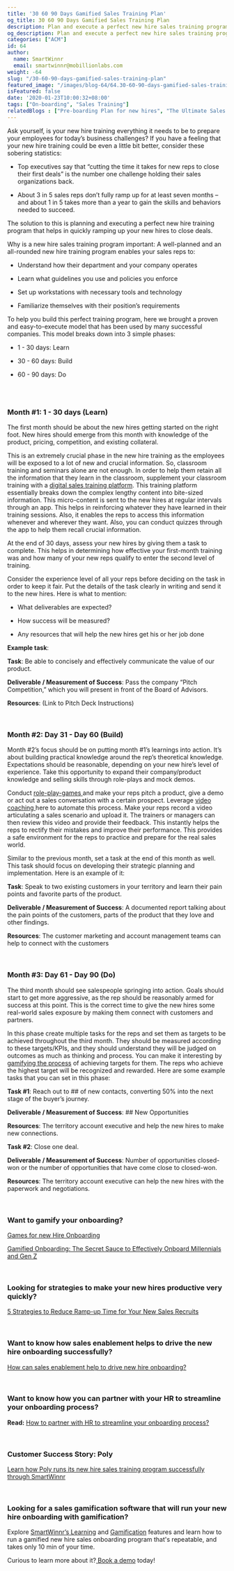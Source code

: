 ```yaml
---
title: '30 60 90 Days Gamified Sales Training Plan'
og_title: 30 60 90 Days Gamified Sales Training Plan
description: Plan and execute a perfect new hire sales training program with this 30-60-90 day plan
og_description: Plan and execute a perfect new hire sales training program with this 30-60-90 day plan
categories: ["ACM"]
id: 64
author:
  name: SmartWinnr
  email: smartwinnr@mobillionlabs.com
weight: -64
slug: "/30-60-90-days-gamified-sales-training-plan"
featured_image: "/images/blog-64/64.30-60-90-days-gamified-sales-training-plan.jpg"
isFeatured: false
date: '2020-01-23T10:00:32+08:00'
tags: ["On-boarding", "Sales Training"]
relatedBlogs : ["Pre-boarding Plan for new hires", "The Ultimate Sales Onboarding Checklist", "Top 10 CEOs who started as Sales Reps"]
---
```


Ask yourself, is your new hire training everything it needs to be to prepare your employees for today’s business challenges? If you have a feeling that your new hire training could be even a little bit better, consider these sobering statistics:

* Top executives say that “cutting the time it takes for new reps to close their first deals” is the number one challenge holding their sales organizations back.

* About 3 in 5 sales reps don’t fully ramp up for at least seven months – and about 1 in 5 takes more than a year to gain the skills and behaviors needed to succeed.

The solution to this is planning and executing a perfect new hire training program that helps in quickly ramping up your new hires to close deals.

Why is a new hire sales training program important:
A well-planned and an all-rounded new hire training program enables your sales reps to:

* Understand how their department and your company operates

* Learn what guidelines you use and policies you enforce

* Set up workstations with necessary tools and technology

* Familiarize themselves with their position’s requirements

To help you build this perfect training program, here we brought a proven and easy-to-execute model that has been used by many successful companies. This model breaks down into 3 simple phases:

* 1 - 30 days: Learn

* 30 - 60 days: Build

* 60 - 90 days: Do

<br>

<a href="https://offers.smartwinnr.com/30-60-90-days-onboarding-plan/" target="_blank"><img class="" alt="" src="/images/30-60-90-banner.png" class="ml-padding-top0 ml-padding-bottom0"></a>

### **Month #1: 1 - 30 days (Learn)**

The first month should be about the new hires getting started on the right foot. New hires should emerge from this month with knowledge of the product, pricing, competition, and existing collateral.

This is an extremely crucial phase in the new hire training as the employees will be exposed to a lot of new and crucial information. So, classroom training and seminars alone are not enough. In order to help them retain all the information that they learn in the classroom, supplement your classroom training with a <a href="https://www.smartwinnr.com/product/targeted-learning/" target="_blank" > digital sales training platform</a>. This training platform essentially breaks down the complex lengthy content into bite-sized information. This micro-content is sent to the new hires at regular intervals through an app. This helps in reinforcing whatever they have learned in their training sessions. Also, it enables the reps to access this information whenever and wherever they want. Also, you can conduct quizzes through the app to help them recall crucial information.

At the end of 30 days, assess your new hires by giving them a task to complete. This helps in determining how effective your first-month training was and how many of your new reps qualify to enter the second level of training.

Consider the experience level of all your reps before deciding on the task in order to keep it fair. Put the details of the task clearly in writing and send it to the new hires. Here is what to mention:

* What deliverables are expected?

* How success will be measured?

* Any resources that will help the new hires get his or her job done

**Example task**:

**Task**: Be able to concisely and effectively communicate the value of our product.

**Deliverable / Measurement of Success**: Pass the company “Pitch Competition,” which you will present in front of the Board of Advisors. 

**Resources**: (Link to Pitch Deck Instructions)

<br>

### **Month #2: Day 31 - Day 60 (Build)**

Month #2’s focus should be on putting month #1’s learnings into action. It’s about building practical knowledge around the rep’s theoretical knowledge. Expectations should be reasonable, depending on your new hire’s level of experience. Take this opportunity to expand their company/product knowledge and selling skills through role-plays and mock demos.

Conduct <a href="https://smartwinnr.com/post/5-sales-role-play-games-that-prepares-your-team-to-win/" target="_blank">role-play-games </a> and make your reps pitch a product, give a demo or act out a sales conversation with a certain prospect. Leverage <a href="https://smartwinnr.com/post/best-practices-to-drive-video-coaching/" target="_blank">video coaching </a> here to automate this process. Make your reps record a video articulating a sales scenario and upload it. The trainers or managers can then review this video and provide their feedback. This instantly helps the reps to rectify their mistakes and improve their performance. This provides a safe environment for the reps to practice and prepare for the real sales world.

Similar to the previous month, set a task at the end of this month as well. This task should focus on developing their strategic planning and implementation. Here is an example of it:

**Task**: Speak to two existing customers in your territory and learn their pain points and favorite parts of the product.

**Deliverable / Measurement of Success**: A documented report talking about the pain points of the customers, parts of the product that they love and other findings.

**Resources**: The customer marketing and account management teams can help to connect with the customers

<br>

### **Month #3: Day 61 - Day 90 (Do)**

The third month should see salespeople springing into action. Goals should start to get more aggressive, as the rep should be reasonably armed for success at this point. This is the correct time to give the new hires some real-world sales exposure by making them connect with customers and partners.

In this phase create multiple tasks for the reps and set them as targets to be achieved throughout the third month. They should be measured according to these targets/KPIs, and they should understand they will be judged on outcomes as much as thinking and process. You can make it interesting by <a href="https://www.smartwinnr.com/post/2016/09/accelerate-your-sales/" target="_blank" >gamifying the process</a> of achieving targets for them. The reps who achieve the highest target will be recognized and rewarded. Here are some example tasks that you can set in this phase:

**Task #1**: Reach out to ## of new contacts, converting 50% into the next stage of the buyer’s journey.

**Deliverable / Measurement of Success**: ## New Opportunities

**Resources**: The territory account executive and help the new hires to make new connections.

**Task #2**: Close one deal.

**Deliverable / Measurement of Success**: Number of opportunities closed-won or the number of opportunities that have come close to closed-won.

**Resources**: The territory account executive can help the new hires with the paperwork and negotiations.

<br>


<h3><b>Want to gamify your onboarding?</b></h3>
<p><a href="https://www.smartwinnr.com/post/games-for-new-hire-onboarding/" target="_blank">Games for new Hire Onboarding</a></p>
<p><a href="https://www.smartwinnr.com/post/gamified-onboarding-the-secret-sauce-to-effectively-onboard-millennials-and-gen-z/" target="_blank">Gamified Onboarding: The Secret Sauce to Effectively Onboard Millennials and Gen Z</a></p>

<br>

<h3><b>Looking for strategies to make your new hires productive very quickly?</b></h3>
<p><a href="" target="_blank">5 Strategies to Reduce Ramp-up Time for Your New Sales Recruits</a></p>

<br>

<h3><b>Want to know how sales enablement helps to drive the new hire onboarding successfully?</b></h3>

<a href="https://smartwinnr.com/post/how-can-sales-enablement-help-to-drive-new-hire-onboarding/" target="_blank">How can sales enablement help to drive new hire onboarding?</a>

<br>

### **Want to know how you can partner with your HR to streamline your onboarding process?**

**Read:** <a href="https://smartwinnr.com/post/how-to-partner-with-hr-to-streamline-your-onboarding-process/" target="_blank">How to partner with HR to streamline your onboarding process?</a>

<br>

<h3><b>Customer Success Story: Poly</b></h3>
<p><a href="https://www.smartwinnr.com/customer-stories/polycom-laura-welch-interview/" target="_blank">Learn how Poly runs its new hire sales training program successfully through SmartWinnr</a></p>

<br>
<h3><b>Looking for a sales gamification software that will run your new hire onboarding with gamification?</b></h3>

Explore <a href="https://www.smartwinnr.com/product/targeted-learning/" target="_blank">SmartWinnr’s Learning</a> and <a href="https://www.smartwinnr.com/product/gamification/" target="_blank">Gamification</a> features and learn how to run a gamified new hire sales onboarding program that's repeatable, and takes only 10 min of your time. 

Curious to learn more about it?<a href="https://www.smartwinnr.com/request-demo/" target="_blank"> Book a demo</a> today!
